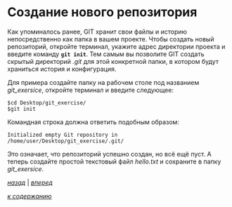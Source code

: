 # Создание нового репозитория

Как упоминалось ранее, GIT хранит свои файлы и историю непосредственно как папка в вашем проекте. Чтобы создать новый репозиторий, откройте терминал, укажите адрес директории проекта и введите команду **`git init`**. Тем самым вы позволите GIT создать скрытый директорий *.git* для этой конкретной папки, в котором будут храниться история и конфигурация.

Для примера создайте папку на рабочем столе под названием *git_exersice*, откройте терминал и введите следующее:

```text
$cd Desktop/git_exercise/
$git init
```

Командная строка должна ответить подобным образом:

```text
Initialized empty Git repository in /home/user/Desktop/git_exercise/.git/
```

Это означает, что репозиторий успешно создан, но всё ещё пуст. А теперь создайте простой текстовый файл *hello.txt* и сохраните в папку *git_exersice*.

[*назад*](02_2.md)  |  [*вперед*](02_4.md)

[*к содержанию*](README.md)

